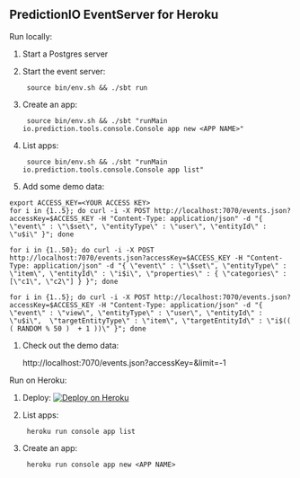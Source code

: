 PredictionIO EventServer for Heroku
-----------------------------------

Run locally:

1. Start a Postgres server
1. Start the event server:

        source bin/env.sh && ./sbt run

1. Create an app:

        source bin/env.sh && ./sbt "runMain io.prediction.tools.console.Console app new <APP NAME>"

1. List apps:

        source bin/env.sh && ./sbt "runMain io.prediction.tools.console.Console app list"

1. Add some demo data:
```
export ACCESS_KEY=<YOUR ACCESS KEY>
for i in {1..5}; do curl -i -X POST http://localhost:7070/events.json?accessKey=$ACCESS_KEY -H "Content-Type: application/json" -d "{ \"event\" : \"\$set\", \"entityType\" : \"user\", \"entityId\" : \"u$i\" }"; done

for i in {1..50}; do curl -i -X POST http://localhost:7070/events.json?accessKey=$ACCESS_KEY -H "Content-Type: application/json" -d "{ \"event\" : \"\$set\", \"entityType\" : \"item\", \"entityId\" : \"i$i\", \"properties\" : { \"categories\" : [\"c1\", \"c2\"] } }"; done

for i in {1..5}; do curl -i -X POST http://localhost:7070/events.json?accessKey=$ACCESS_KEY -H "Content-Type: application/json" -d "{ \"event\" : \"view\", \"entityType\" : \"user\", \"entityId\" : \"u$i\",  \"targetEntityType\" : \"item\", \"targetEntityId\" : \"i$(( ( RANDOM % 50 )  + 1 ))\" }"; done
```

1. Check out the demo data:

    http://localhost:7070/events.json?accessKey=<YOUR ACCESS KEY>&limit=-1


Run on Heroku:

1. Deploy: [![Deploy on Heroku](https://www.herokucdn.com/deploy/button.svg)](https://heroku.com/deploy)
1. List apps:

        heroku run console app list

1. Create an app:

        heroku run console app new <APP NAME>
